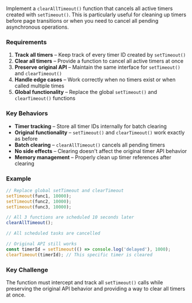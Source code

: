 Implement a `clearAllTimeout()` function that cancels all active timers created with `setTimeout()`. This is particularly useful for cleaning up timers before page transitions or when you need to cancel all pending asynchronous operations.

### Requirements

1. **Track all timers** – Keep track of every timer ID created by `setTimeout()`
2. **Clear all timers** – Provide a function to cancel all active timers at once
3. **Preserve original API** – Maintain the same interface for `setTimeout()` and `clearTimeout()`
4. **Handle edge cases** – Work correctly when no timers exist or when called multiple times
5. **Global functionality** – Replace the global `setTimeout()` and `clearTimeout()` functions

### Key Behaviors

- **Timer tracking** – Store all timer IDs internally for batch clearing
- **Original functionality** – `setTimeout()` and `clearTimeout()` work exactly as before
- **Batch clearing** – `clearAllTimeout()` cancels all pending timers
- **No side effects** – Clearing doesn't affect the original timer API behavior
- **Memory management** – Properly clean up timer references after clearing

### Example

```js
// Replace global setTimeout and clearTimeout
setTimeout(func1, 10000);
setTimeout(func2, 10000);
setTimeout(func3, 10000);

// All 3 functions are scheduled 10 seconds later
clearAllTimeout();

// All scheduled tasks are cancelled

// Original API still works
const timerId = setTimeout(() => console.log('delayed'), 1000);
clearTimeout(timerId); // This specific timer is cleared
```

### Key Challenge

The function must intercept and track all `setTimeout()` calls while preserving the original API behavior and providing a way to clear all timers at once.

